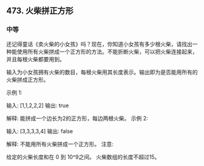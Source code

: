 ## 473. 火柴拼正方形
### 中等
还记得童话《卖火柴的小女孩》吗？现在，你知道小女孩有多少根火柴，请找出一种能使用所有火柴拼成一个正方形的方法。不能折断火柴，可以把火柴连接起来，并且每根火柴都要用到。

输入为小女孩拥有火柴的数目，每根火柴用其长度表示。输出即为是否能用所有的火柴拼成正方形。

示例 1:

输入: [1,1,2,2,2]
输出: true

解释: 能拼成一个边长为2的正方形，每边两根火柴。
示例 2:

输入: [3,3,3,3,4]
输出: false

解释: 不能用所有火柴拼成一个正方形。
注意:

给定的火柴长度和在 0 到 10^9之间。
火柴数组的长度不超过15。
